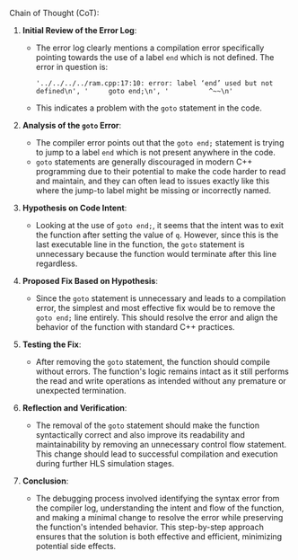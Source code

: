 Chain of Thought (CoT):

1. **Initial Review of the Error Log**:
   - The error log clearly mentions a compilation error specifically pointing towards the use of a label `end` which is not defined. The error in question is: 
     ```
     '../../../../ram.cpp:17:10: error: label ‘end’ used but not defined\n', '     goto end;\n', '          ^~~\n'
     ```
   - This indicates a problem with the `goto` statement in the code. 

2. **Analysis of the `goto` Error**:
   - The compiler error points out that the `goto end;` statement is trying to jump to a label `end` which is not present anywhere in the code. 
   - `goto` statements are generally discouraged in modern C++ programming due to their potential to make the code harder to read and maintain, and they can often lead to issues exactly like this where the jump-to label might be missing or incorrectly named.

3. **Hypothesis on Code Intent**:
   - Looking at the use of `goto end;`, it seems that the intent was to exit the function after setting the value of `q`. However, since this is the last executable line in the function, the `goto` statement is unnecessary because the function would terminate after this line regardless.

4. **Proposed Fix Based on Hypothesis**:
   - Since the `goto` statement is unnecessary and leads to a compilation error, the simplest and most effective fix would be to remove the `goto end;` line entirely. This should resolve the error and align the behavior of the function with standard C++ practices.

5. **Testing the Fix**:
   - After removing the `goto` statement, the function should compile without errors. The function's logic remains intact as it still performs the read and write operations as intended without any premature or unexpected termination.

6. **Reflection and Verification**:
   - The removal of the `goto` statement should make the function syntactically correct and also improve its readability and maintainability by removing an unnecessary control flow statement. This change should lead to successful compilation and execution during further HLS simulation stages.

7. **Conclusion**:
   - The debugging process involved identifying the syntax error from the compiler log, understanding the intent and flow of the function, and making a minimal change to resolve the error while preserving the function's intended behavior. This step-by-step approach ensures that the solution is both effective and efficient, minimizing potential side effects.